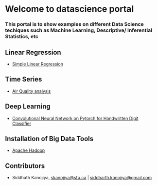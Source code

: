 # Welcome to datascience portal

### This portal is to show examples on different Data Science techiques such as Machine Learning, Descriptive/ Inferential Statistics, etc

## Linear Regression
- [Simple Linear Regression](https://github.com/siddharth1608/datascience/blob/master/linear_regression/advertising_analysis_using_SLR.ipynb)


## Time Series
- [Air Quality analysis](https://github.com/siddharth1608/datascience/blob/master/time_series/air_quality_analysis.ipynb)

## Deep Learning
- [Convolutional Neural Network on Pytorch for Handwritten Digit Classifier](https://github.com/siddharth1608/datascience/blob/master/time_series/Pytorch_mnist.ipynb)

## Installation of Big Data Tools
- [Apache Hadoop](https://github.com/siddharth1608/datascience/blob/master/installation_guides/setup_hadoop.ipynb)

## Contributors

- Siddhath Kanojiya, skanojiya@sfu.ca | siddharth.kanojiya@gmail.com
